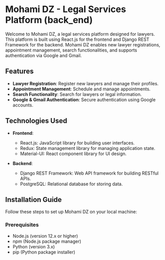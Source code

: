 # Mohami DZ - Legal Services Platform (back_end)

Welcome to Mohami DZ, a legal services platform designed for lawyers. This platform is built using React.js for the frontend and Django REST Framework for the backend. Mohami DZ enables new lawyer registrations, appointment management, search functionalities, and supports authentication via Google and Gmail.

## Features

- **Lawyer Registration**: Register new lawyers and manage their profiles.
- **Appointment Management**: Schedule and manage appointments.
- **Search Functionality**: Search for lawyers or legal information.
- **Google & Gmail Authentication**: Secure authentication using Google accounts.

## Technologies Used

- **Frontend**:
  - React.js: JavaScript library for building user interfaces.
  - Redux: State management library for managing application state.
  - Material-UI: React component library for UI design.

- **Backend**:
  - Django REST Framework: Web API framework for building RESTful APIs.
  - PostgreSQL: Relational database for storing data.

## Installation Guide

Follow these steps to set up Mohami DZ on your local machine:

### Prerequisites

- Node.js (version 12.x or higher)
- npm (Node.js package manager)
- Python (version 3.x)
- pip (Python package installer)




